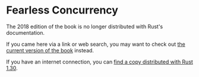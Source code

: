 # Fearless Concurrency

The 2018 edition of the book is no longer distributed with Rust's documentation.

If you came here via a link or web search, you may want to check out [the current version of the book](../ch16-00-concurrency.html) instead.

If you have an internet connection, you can [find a copy distributed with Rust 1.30](https://doc.rust-lang.org/1.30.0/book/2018-edition/ch16-00-concurrency.html).